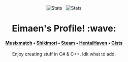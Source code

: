 <div align="center"><img src="https://github-readme-stats.vercel.app/api?username=Eimaen&show_icons=true&count_private=true&title_color=ffffff&text_color=f4bdff&icon_color=f0a6ff&hide_border=1&bg_color=45,c100e8,a200e8" alt="Stats">&nbsp;&nbsp;&nbsp;<img src="https://github-readme-stats.vercel.app/api/top-langs/?username=Eimaen&layout=compact&title_color=ffffff&text_color=ffffff&icon_color=f0a6ff&hide_border=1&bg_color=45,c100e8,a200e8" alt="Stats"></div>
<h1 align="center">Eimaen's Profile! :wave:</h1>
<h4 align="center"> <a href="https://www.musixmatch.com/profile/3vUCAKDreDtk7OfbvkYC9EyTjekMx5m2YCfRaGg0QH2WrMjbCVG4sQa6eE9gNE_YbCjCYB8AfTFqQkrqT777ClnyZye5TX-aLPxor9HE2ujW-hOObvsYCzJmwRAL9LpplBxlSQviuTXPYibAQ24OcoMfbWY">Musixmatch</a> • <a href="https://shikimori.one/Eimaen">Shikimori</a> • <a href="https://steamcommunity.com/id/eimaen/">Steam</a> • <a href="#">HentaiHaven</a> • <a href="https://gist.github.com/Eimaen">Gists</a> </h4>
<div align="center"><a align="center">Enjoy creating stuff in C# & C++. Idk what to add.</a></div>
